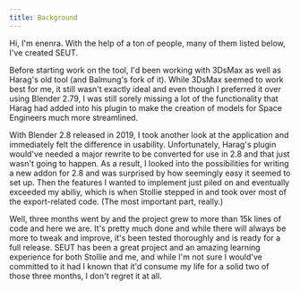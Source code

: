 ```yaml
---
title: Background
---
```


Hi, I'm enenra. With the help of a ton of people, many of them listed below, I've created SEUT. 

Before starting work on the tool, I'd been working with 3DsMax as well as Harag's old tool (and Balmung's fork of it). While 3DsMax seemed to work best for me, it still wasn't exactly ideal and even though I preferred it over using Blender 2.79, I was still sorely missing a lot of the functionality that Harag had added into his plugin to make the creation of models for Space Engineers much more streamlined. 

With Blender 2.8 released in 2019, I took another look at the application and immediately felt the difference in usability. Unfortunately, Harag's plugin would've needed a major rewrite to be converted for use in 2.8 and that just wasn't going to happen. As a result, I looked into the possibilities for writing a new addon for 2.8 and was surprised by how seemingly easy it seemed to set up. Then the features I wanted to implement just piled on and eventually exceeded my abiliy, which is when Stollie stepped in and took over most of the export-related code. (The most important part, really.) 

Well, three months went by and the project grew to more than 15k lines of code and here we are. It's pretty much done and while there will always be more to tweak and improve, it's been tested thoroughly and is ready for a full release. SEUT has been a great project and an amazing learning experience for both Stollie and me, and while I'm not sure I would've committed to it had I known that it'd consume my life for a solid two of those three months, I don't regret it at all.